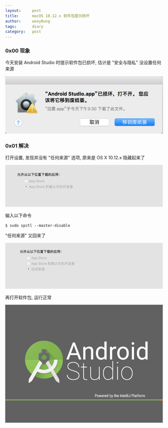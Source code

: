 ```yaml
---
layout:     post
title:      macOS 10.12.x 软件包提示损坏
author:     wooy0ung
tags: 		diary
category:  	post
---
```



### 0x00 现象

今天安装 Android Studio 时提示软件包已损坏, 估计是 "安全与隐私" 没设置任何来源

![](/assets/img/post/2017-08-20-macos-damage/0x00.png)
<!-- more -->


### 0x01 解决

打开设置, 发现并没有 "任何来源" 选项, 原来是 OS X 10.12.x 隐藏起来了

![](/assets/img/post/2017-08-20-macos-damage/0x01.png)

输入以下命令

```
$ sudo spctl --master-disable
```

"任何来源" 又回来了

![](/assets/img/post/2017-08-20-macos-damage/0x02.png)

再打开软件包, 运行正常

![](/assets/img/post/2017-08-20-macos-damage/0x03.png)